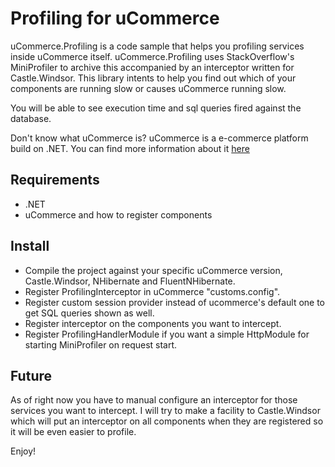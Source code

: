 # Profiling for uCommerce


uCommerce.Profiling is a code sample that helps you profiling services inside uCommerce itself. 
uCommerce.Profiling uses StackOverflow's MiniProfiler to archive this
accompanied by an interceptor written for Castle.Windsor. This library intents to help you
find out which of your components are running slow or causes uCommerce running slow. 

You will be able to see execution time and sql queries fired against the database.

Don't know what uCommerce is? 
uCommerce is a e-commerce platform build on .NET. 
You can find more information about it [here](http://www.ucommerce.net/ "uCommerce")

## Requirements

- .NET
- uCommerce and how to register components

## Install

- Compile the project against your specific uCommerce version, Castle.Windsor, NHibernate and FluentNHibernate.
- Register ProfilingInterceptor in uCommerce "customs.config".
- Register custom session provider instead of ucommerce's default one to get SQL queries shown as well.
- Register interceptor on the components you want to intercept.
- Register ProfilingHandlerModule if you want a simple HttpModule for starting MiniProfiler on request start.

## Future

As of right now you have to manual configure an interceptor for those services you want to intercept. I will try to make a
facility to Castle.Windsor which will put an interceptor on all components when they are registered so it will be
even easier to profile.

Enjoy!